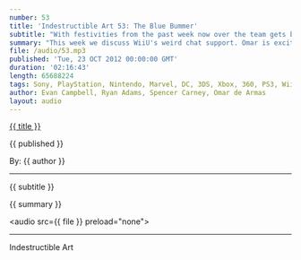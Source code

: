 ```yaml
---
number: 53
title: 'Indestructible Art 53: The Blue Bummer'
subtitle: "With festivities from the past week now over the team gets back to work to bring you an informative look at the world of Video Games and Comics."
summary: "This week we discuss WiiU's weird chat support. Omar is excited for Good Old Games addition of Mac games. Failed kickstarter project calls into question what we should and should not expect from kickstarter. Evan looks forward to a new project from Team Meat. Spencer and Ryan disagree about the quality of some recently canceled DC titles. Ryan is heartened  about the fate of Wally West. And lastly the crew gives out some picks of the week. Enjoy!"
file: /audio/53.mp3
published: 'Tue, 23 OCT 2012 00:00:00 GMT'
duration: '02:16:43'
length: 65688224
tags: Sony, PlayStation, Nintendo, Marvel, DC, 3DS, Xbox, 360, PS3, Wii, PSN, XBLA, Video Games, Comics, Games, Indestructible Art, Blue Beetle, Kickstarter, Dishonored, Borderlands 2, George Romero, Spoiler, GOG.com, Diamond Trust of London
author: Evan Campbell, Ryan Adams, Spencer Carney, Omar de Armas
layout: audio
---
```


<a href="../episodes/{{ number }}.html" class='postTitleLink'><p class='postTitle'>{{ title }}</p></a>
<p class='postPublished'>{{ published }}</p>
<p class='postAuthor'>By: {{ author }}</p>
<hr>
{{ subtitle }}  
  
{{ summary }}  

<audio src={{ file }} preload="none"></audio>

- - -
Indestructible Art